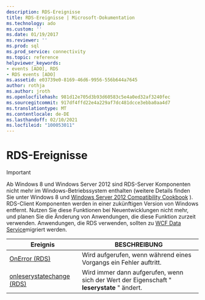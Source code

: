 ```yaml
---
description: RDS-Ereignisse
title: RDS-Ereignisse | Microsoft-Dokumentation
ms.technology: ado
ms.custom: ''
ms.date: 01/19/2017
ms.reviewer: ''
ms.prod: sql
ms.prod_service: connectivity
ms.topic: reference
helpviewer_keywords:
- events [ADO], RDS
- RDS events [ADO]
ms.assetid: e03739e0-8169-46d6-9956-556b644a7645
author: rothja
ms.author: jroth
ms.openlocfilehash: 981d12e705d3b93d60583c5e4a0ed32af3240fec
ms.sourcegitcommit: 917df4ffd22e4a229af7dc481dcce3ebba0aa4d7
ms.translationtype: MT
ms.contentlocale: de-DE
ms.lasthandoff: 02/10/2021
ms.locfileid: "100053011"
---
```

# <a name="rds-events"></a>RDS-Ereignisse
> [!IMPORTANT]
>  Ab Windows 8 und Windows Server 2012 sind RDS-Server Komponenten nicht mehr im Windows-Betriebssystem enthalten (weitere Details finden Sie unter Windows 8 und [Windows Server 2012 Compatibility Cookbook](https://www.microsoft.com/download/details.aspx?id=27416) ). RDS-Client Komponenten werden in einer zukünftigen Version von Windows entfernt. Nutzen Sie diese Funktionen bei Neuentwicklungen nicht mehr, und planen Sie die Änderung von Anwendungen, die diese Funktion zurzeit verwenden. Anwendungen, die RDS verwenden, sollten zu [WCF Data Service](/dotnet/framework/wcf/)migriert werden.  
  
|Ereignis|BESCHREIBUNG|  
|-|-|  
|[OnError (RDS)](./onerror-event-rds.md)|Wird aufgerufen, wenn während eines Vorgangs ein Fehler auftritt.|  
|[onleserystatechange (RDS)](./onreadystatechange-event-rds.md)|Wird immer dann aufgerufen, wenn sich der Wert der Eigenschaft " **leserystate** " ändert.|